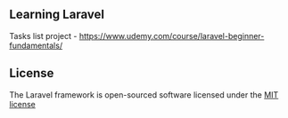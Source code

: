 ## Learning Laravel

Tasks list project - https://www.udemy.com/course/laravel-beginner-fundamentals/

## License

The Laravel framework is open-sourced software licensed under the [MIT license](https://opensource.org/licenses/MIT)
